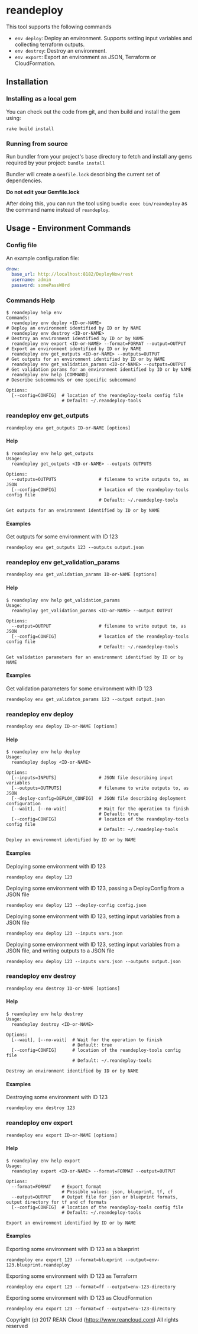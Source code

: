 # reandeploy

This tool supports the following commands

* `env deploy`: Deploy an environment.  Supports setting input variables and collecting terraform outputs.
* `env destroy`: Destroy an environment.
* `env export`: Export an environment as JSON, Terraform or CloudFormation.

## Installation

### Installing as a local gem

You can check out the code from git, and then build and install the gem using:

`rake build install`

### Running from source

Run bundler from your project's base directory to fetch and install any gems required by your project:  `bundle install`

Bundler will create a `Gemfile.lock` describing the current set of dependencies.

**Do not edit your Gemfile.lock**

After doing this, you can run the tool using `bundle exec bin/reandeploy` as the command name instead of `reandeploy`.

## Usage - Environment Commands

### Config file

An example configuration file:

```yaml
dnow:
  base_url: http://localhost:8182/DeployNow/rest
  username: admin
  password: somePassW0rd
```

### Commands Help

```
$ reandeploy help env
Commands:
  reandeploy env deploy <ID-or-NAME>                                  # Deploy an environment identified by ID or by NAME
  reandeploy env destroy <ID-or-NAME>                                 # Destroy an environment identified by ID or by NAME
  reandeploy env export <ID-or-NAME> --format=FORMAT --output=OUTPUT  # Export an environment identified by ID or by NAME
  reandeploy env get_outputs <ID-or-NAME> --outputs=OUTPUT            # Get outputs for an environment identified by ID or by NAME
  reandeploy env get_validation_params <ID-or-NAME> --outputs=OUTPUT  # Get validation params for an environment identified by ID or by NAME
  reandeploy env help [COMMAND]                                       # Describe subcommands or one specific subcommand

Options:
  [--config=CONFIG]  # location of the reandeploy-tools config file
                     # Default: ~/.reandeploy-tools

```

### reandeploy env get_outputs

`reandeploy env get_outputs ID-or-NAME [options]`

#### Help

```
$ reandeploy env help get_outputs
Usage:
  reandeploy get_outputs <ID-or-NAME> --outputs OUTPUTS

Options:
  --outputs=OUTPUTS                # filename to write outputs to, as JSON
  [--config=CONFIG]                # location of the reandeploy-tools config file
                                   # Default: ~/.reandeploy-tools

Get outputs for an environment identified by ID or by NAME
```

#### Examples

Get outputs for some environment with ID 123

`reandeploy env get_outputs 123 --outputs output.json`

### reandeploy env get_validation_params

`reandeploy env get_validation_params ID-or-NAME [options]`

#### Help

```
$ reandeploy env help get_validation_params
Usage:
  reandeploy get_validation_params <ID-or-NAME> --output OUTPUT

Options:
  --output=OUTPUT                  # filename to write output to, as JSON
  [--config=CONFIG]                # location of the reandeploy-tools config file
                                   # Default: ~/.reandeploy-tools

Get validation parameters for an environment identified by ID or by NAME
```

#### Examples

Get validation parameters for some environment with ID 123

`reandeploy env get_validaton_params 123 --output output.json`

### reandeploy env deploy

`reandeploy env deploy ID-or-NAME [options]`

#### Help

```
$ reandeploy env help deploy
Usage:
  reandeploy deploy <ID-or-NAME>

Options:
  [--inputs=INPUTS]                # JSON file describing input variables
  [--outputs=OUTPUTS]              # filename to write outputs to, as JSON
  [--deploy-config=DEPLOY_CONFIG]  # JSON file describing deployment configuration
  [--wait], [--no-wait]            # Wait for the operation to finish
                                   # Default: true
  [--config=CONFIG]                # location of the reandeploy-tools config file
                                   # Default: ~/.reandeploy-tools

Deploy an environment identified by ID or by NAME
```

#### Examples

Deploying some environment with ID 123

`reandeploy env deploy 123`

Deploying some environment with ID 123, passing a DeployConfig from a JSON file

`reandeploy env deploy 123 --deploy-config config.json`

Deploying some environment with ID 123, setting input variables from a JSON file

`reandeploy env deploy 123 --inputs vars.json`

Deploying some environment with ID 123, setting input variables from a JSON file, and writing outputs to a JSON file

`reandeploy env deploy 123 --inputs vars.json --outputs output.json`

### reandeploy env destroy

`reandeploy env destroy ID-or-NAME [options]`

#### Help

```
$ reandeploy env help destroy
Usage:
  reandeploy destroy <ID-or-NAME>

Options:
  [--wait], [--no-wait]  # Wait for the operation to finish
                         # Default: true
  [--config=CONFIG]      # location of the reandeploy-tools config file
                         # Default: ~/.reandeploy-tools

Destroy an environment identified by ID or by NAME
```

#### Examples

Destroying some environment with ID 123

`reandeploy env destroy 123`

### reandeploy env export

`reandeploy env export ID-or-NAME [options]`

#### Help

```
$ reandeploy env help export
Usage:
  reandeploy export <ID-or-NAME> --format=FORMAT --output=OUTPUT

Options:
  --format=FORMAT    # Export format
                     # Possible values: json, blueprint, tf, cf
  --output=OUTPUT    # Output file for json or blueprint formats, output directory for tf and cf formats
  [--config=CONFIG]  # location of the reandeploy-tools config file
                     # Default: ~/.reandeploy-tools

Export an environment identified by ID or by NAME
```

#### Examples

Exporting some environment with ID 123 as a blueprint

`reandeploy env export 123 --format=blueprint --output=env-123.blueprint.reandeploy`

Exporting some environment with ID 123 as Terraform

`reandeploy env export 123 --format=ff --output=env-123-directory`

Exporting some environment with ID 123 as CloudFormation

`reandeploy env export 123 --format=cf --output=env-123-directory`

Copyright (c) 2017 REAN Cloud (https://www.reancloud.com) All rights reserved

[Bundler]: http://bundler.io/
